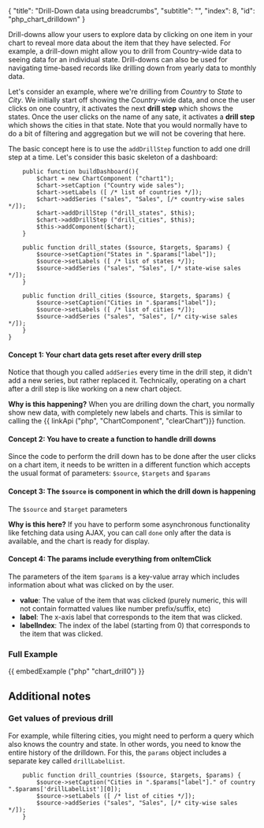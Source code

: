 <meta>
{
    "title": "Drill-Down data using breadcrumbs",
    "subtitle": "",
    "index": 8,
    "id": "php_chart_drilldown"
}
</meta>

Drill-downs allow your users to explore data by clicking on one item in your chart to reveal more data about the item that they have selected. For example, a drill-down might allow you to drill from Country-wide data to seeing data for an individual state. Drill-downs can also be used for navigating time-based records like drilling down from yearly data to monthly data.

Let's consider an example, where we're drilling from *Country* to *State* to *City*. We initially start off showing the *Country*-wide data, and once the user clicks on one country, it activates the next **drill step** which shows the states. Once the user clicks on the name of any sate, it activates a **drill step** which shows the cities in that state. Note that you would normally have to do a bit of filtering and aggregation but we will not be covering that here.

The basic concept here is to use the `addDrillStep` function to add one drill step at a time. Let's consider this basic skeleton of a dashboard:


~~~
    public function buildDashboard(){
        $chart = new ChartComponent ("chart1");
        $chart->setCaption ("Country wide sales");
        $chart->setLabels ([ /* list of countries */]);
        $chart->addSeries ("sales", "Sales", [/* country-wise sales */]);
        $chart->addDrillStep ("drill_states", $this);
        $chart->addDrillStep ("drill_cities", $this);
        $this->addComponent($chart);
    }

    public function drill_states ($source, $targets, $params) {
        $source->setCaption("States in ".$params["label"]);
        $source->setLabels ([ /* list of states */]);
        $source->addSeries ("sales", "Sales", [/* state-wise sales */]);
    }

    public function drill_cities ($source, $targets, $params) {
        $source->setCaption("Cities in ".$params["label"]);
        $source->setLabels ([ /* list of cities */]);
        $source->addSeries ("sales", "Sales", [/* city-wise sales */]);
    }
}
~~~

#### Concept 1: Your chart data gets reset after every drill step

Notice that though you called `addSeries` every time in the drill step, it didn't add a new series, but rather replaced it. Technically, operating on a chart after a drill step is like working on a new chart object.

**Why is this happening?** When you are drilling down the chart, you normally show new data, with completely new labels and charts. This is similar to calling the {{ linkApi ("php", "ChartComponent", "clearChart")}} function.

#### Concept 2: You have to create a function to handle drill downs

Since the code to perform the drill down has to be done after the user clicks on a chart item, it needs to be written in a different function which accepts the usual format of parameters: `$source`, `$targets` and `$params`

#### Concept 3: The `$source` is component in which the drill down is happening

The `$source` and `$target` parameters


**Why is this here?** If you have to perform some asynchronous functionality like fetching data using AJAX, you can call `done` only after the data is available, and the chart is ready for display.

#### Concept 4: The params include everything from onItemClick

The parameters of the item `$params` is a key-value array which includes information about what was clicked on by the user.

* **value**: The value of the item that was clicked (purely numeric, this will not contain formatted values like number prefix/suffix, etc)
* **label**: The x-axis label that corresponds to the item that was clicked.
* **labelIndex**: The index of the label (starting from 0) that corresponds to the item that was clicked.

### Full Example

{{ embedExample ("php" "chart_drill0") }}

## Additional notes


### Get values of previous drill 

For example, while filtering cities, you might need to perform a query which also knows the country and state. In other words, you need to know the entire history of the drilldown. For this, the `params` object includes a separate key called `drillLabelList`. 

~~~
    public function drill_countries ($source, $targets, $params) {
        $source->setCaption("Cities in ".$params["label"]." of country ".$params['drillLabelList'][0]);
        $source->setLabels ([ /* list of cities */]);
        $source->addSeries ("sales", "Sales", [/* city-wise sales */]);
    }
~~~


